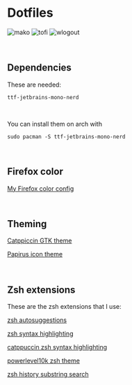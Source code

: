 # Dotfiles

![mako](https://github.com/dormant-chicken/Dotfiles/blob/main/assets/mako.png)
![tofi](https://github.com/dormant-chicken/Dotfiles/blob/main/assets/tofi.png)
![wlogout](https://github.com/dormant-chicken/Dotfiles/blob/main/assets/wlogout.png)

<br>

## Dependencies

These are needed:

`ttf-jetbrains-mono-nerd`

<br>

You can install them on arch with
```
sudo pacman -S ttf-jetbrains-mono-nerd
```

<br>

## Firefox color
[My Firefox color config](https://color.firefox.com/?theme=XQAAAAI6BAAAAAAAAABBqYhm849SCicxcUcPX38oKRicm6da8pFtMcajvXaAE3RJ0F_F447xQs-L1kFlGgDKq4IIvWciiy4upusW7OvXIRinrLrwLvjXB37kvhN5C6jw-f5WoyuyTr5CQbzFdUnkToAgQn_x3hD6G4YEveFkUNXPgwJvLsTH5kPOam1hsoz2MW5zaBV0EcVeF_ODYe5tU0_FVUv4EW1o03WpxuJooT2RIxd1efJaA0O9U4ks31OP_4iiQaX9BbfK2LR9khmpJLoBuvRls7pWp3Iqtjddn5pJqK6GIGrnx3WPUCO1MM_Ez5P0NLrtRmz5oh3Hxd0Mmn5A_MCF3RY58lf3UEiYWK9jexWRM1P_H0EeZW01KOY9HZqBwfXr_v3OD-jrKtkoA2MVDBROcb1X1cEx4W-5EaOzaBuNxhZihaoAuw5Ox7pe5CfHieTN6amPGv8vp0TviTU2cS8V4BGOzr8WGNVBBbv2-Bb-16yU4F9cnKtSp8r56u4jjIDnHenkee57jJPTOUhFCKP7yZoWx8sw9oh7olI44puqad31jzegRml6532I1Ff8Aa61)

<br>

## Theming

[Catppiccin GTK theme](https://github.com/catppuccin/gtk/releases)

[Papirus icon theme](https://www.gnome-look.org/p/1166289)

<br>

## Zsh extensions

These are the zsh extensions that I use:

[zsh autosuggestions](https://github.com/zsh-users/zsh-autosuggestions)

[zsh syntax highlighting](https://github.com/zsh-users/zsh-syntax-highlighting)

[catppuccin zsh syntax highlighting](https://github.com/catppuccin/zsh-syntax-highlighting)

[powerlevel10k zsh theme](https://github.com/romkatv/powerlevel10k)

[zsh history substring search](https://github.com/zsh-users/zsh-history-substring-search)
